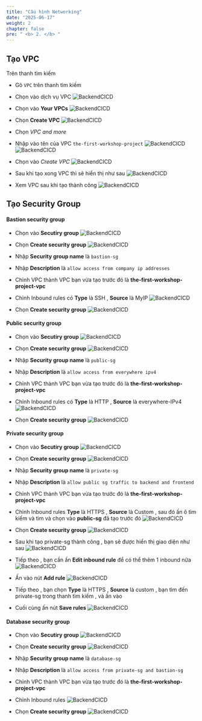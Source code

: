 ```yaml
---
title: "Cấu hình Networking"
date: "2025-06-17"
weight: 2
chapter: false
pre: " <b> 2. </b> "
---
```


## Tạo VPC 
Trên thanh tìm kiếm 
- Gõ ``` VPC ``` trên thanh tìm kiếm 
- Chọn vào dịch vụ VPC
![BackendCICD](/images/2-networking/Enter_vpc_in_search.png)

- Chọn vào **Your VPCs**
![BackendCICD](/images/2-networking/choose_your_vpcs.png)

- Chọn **Create VPC**
![BackendCICD](/images/2-networking/choose_create_vpc.png)

- Chọn _VPC and more_
- Nhập vào tên của VPC ```the-first-workshop-project```
![BackendCICD](/images/2-networking/choose_vpc_settings.png)
![BackendCICD](/images/2-networking/choose_vpc_settings_2.png)

- Chọn vào _Create VPC_
![BackendCICD](/images/2-networking/choose-create-vpc.png)

- Sau khi tạo xong VPC thì sẽ hiển thị như sau 
![BackendCICD](/images/2-networking/create-vpc-success.png)

- Xem VPC sau khi tạo thành công 
![BackendCICD](/images/2-networking/view-vpc-after-create-success.png)

## Tạo Security Group

#### Bastion security group 

- Chọn vào **Secutiry group**
![BackendCICD](/images/2-networking/security-group/choose-security-group.png)

- Chọn **Create security group**
![BackendCICD](/images/2-networking/security-group/choose-create-security-group-1.png)

- Nhập **Security group name** là ```bastion-sg```
- Nhập **Description** là ```allow access from company ip addresses```
- Chỉnh VPC thành VPC bạn vừa tạo trước đó là **the-first-workshop-project-vpc**
- Chỉnh Inbound rules có **Type** là SSH , **Source** là MyIP 
![BackendCICD](/images/2-networking/security-group/create-bastion-sg.png)

- Chọn **Create security group**
![BackendCICD](/images/2-networking/security-group/choose-create-security-group-2.png)

#### Public security group 

- Chọn vào **Secutiry group**
![BackendCICD](/images/2-networking/security-group/return-security-group-interface.png)

- Chọn **Create security group**
![BackendCICD](/images/2-networking/security-group/choose-create-security-group-1.png)

- Nhập **Security group name** là ```public-sg```
- Nhập **Description** là ```allow access from everywhere ipv4```
- Chỉnh VPC thành VPC bạn vừa tạo trước đó là **the-first-workshop-project-vpc**
- Chỉnh Inbound rules có **Type** là HTTP , **Source** là everywhere-IPv4
![BackendCICD](/images/2-networking/security-group/create-public-sg.png)

- Chọn **Create security group**
![BackendCICD](/images/2-networking/security-group/choose-create-security-group-2.png)

#### Private security group

- Chọn vào **Secutiry group**
![BackendCICD](/images/2-networking/security-group/return-security-group-interface.png)

- Chọn **Create security group**
![BackendCICD](/images/2-networking/security-group/choose-create-security-group-1.png)

- Nhập **Security group name** là ```private-sg```
- Nhập **Description** là ```allow public sg traffic to backend and frontend```
- Chỉnh VPC thành VPC bạn vừa tạo trước đó là **the-first-workshop-project-vpc**
- Chỉnh Inbound rules **Type** là HTTPS , **Source** là Custom , sau đó ấn ô tìm kiếm và tìm và chọn vào **public-sg** đã tạo trước đó 
![BackendCICD](/images/2-networking/security-group/create-private-sg.png)

- Chọn **Create security group**
![BackendCICD](/images/2-networking/security-group/choose-create-security-group-2.png)

- Sau khi tạo private-sg thành công , bạn sẽ được hiển thị giao diện như sau 
![BackendCICD](/images/2-networking/security-group/interface-after-create-private-sg-successfully.png)

- Tiếp theo , bạn cần ấn **Edit inbound rule** để có thể thêm 1 inbound nữa
![BackendCICD](/images/2-networking/security-group/click-edit-inbound-rule-to-private-sg.png)

- Ấn vào nút **Add rule**
![BackendCICD](/images/2-networking/security-group/click_add_rule.png)

- Tiếp theo , bạn chọn **Type** là HTTPS , **Source** là custom , bạn tìm đến private-sg trong thanh tìm kiếm , và ấn vào
- Cuối cùng ấn nút **Save rules**
![BackendCICD](/images/2-networking/security-group/add-private-sg-rule-to-inbound-of-private-sg.png)

#### Database security group

- Chọn vào **Secutiry group**
![BackendCICD](/images/2-networking/security-group/return-security-group-interface.png)

- Chọn **Create security group**
![BackendCICD](/images/2-networking/security-group/choose-create-security-group-1.png)

- Nhập **Security group name** là ```database-sg```
- Nhập **Description** là ```allow access from private-sg and bastion-sg```
- Chỉnh VPC thành VPC bạn vừa tạo trước đó là **the-first-workshop-project-vpc**
- Chỉnh Inbound rules
![BackendCICD](/images/2-networking/security-group/create-database-sg.png)

- Chọn **Create security group**
![BackendCICD](/images/2-networking/security-group/choose-create-security-group-2.png)
